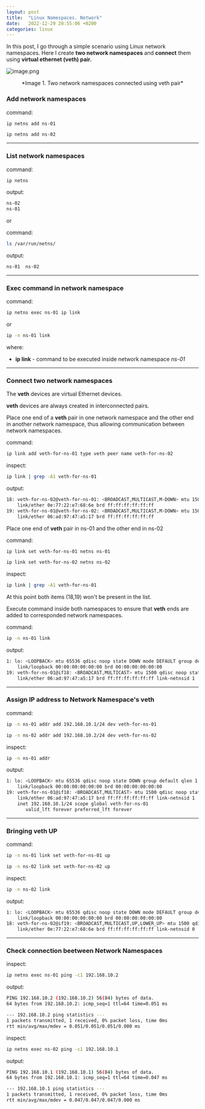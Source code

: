 ```yaml
---
layout: post
title:  "Linux Namespaces. Network"
date:   2022-12-29 20:55:06 +0200
categories: linux
---
```


In this post, I go through a simple scenario using Linux network namespaces.
Here I create **two network namespaces** and **connect** them using **virtual ethernet (veth) pair.**


![image.png](https://cdn.hashnode.com/res/hashnode/image/upload/v1640811821693/-3lyPlEf5.png)

<center>*Image 1. Two network namespaces connected using veth pair*</center>

### Add network namespaces

command:

```bash
ip netns add ns-01
```
```bash
ip netns add ns-02
```

---


### List network namespaces

command:
```bash
ip netns
```
output:
```bash
ns-02
ns-01
```
or

command:
```bash
ls /var/run/netns/
```


output:
```bash
ns-01  ns-02
```

---

### Exec command in network namespace

command:
```bash
ip netns exec ns-01 ip link
```

or

```bash
ip -n ns-01 link
```

where:
- **ip link** - command to be executed inside network namespace *ns-01*

---

### Connect two network namespaces


The **veth** devices are virtual Ethernet devices.

**veth** devices are always created in interconnected pairs.

Place one end of a **veth** pair in one network namespace and the other end in another network namespace, thus allowing communication between network namespaces.

command:
```bash
ip link add veth-for-ns-01 type veth peer name veth-for-ns-02
```

inspect:
```bash
ip link | grep -A1 veth-for-ns-01
```
output:
```bash
18: veth-for-ns-02@veth-for-ns-01: <BROADCAST,MULTICAST,M-DOWN> mtu 1500 qdisc noop state DOWN mode DEFAULT group default qlen 1000
    link/ether 0e:77:22:e7:68:6e brd ff:ff:ff:ff:ff:ff
19: veth-for-ns-01@veth-for-ns-02: <BROADCAST,MULTICAST,M-DOWN> mtu 1500 qdisc noop state DOWN mode DEFAULT group default qlen 1000
    link/ether 06:ad:97:47:a5:17 brd ff:ff:ff:ff:ff:ff
```

Place one end of **veth** pair in ns-01 and the other end in ns-02

command:
```bash
ip link set veth-for-ns-01 netns ns-01
```
```bash
ip link set veth-for-ns-02 netns ns-02
```

inspect:
```bash
ip link | grep -A1 veth-for-ns-01
```

At this point both items (18,19) won't be present in the list.

Execute command inside both namespaces to ensure that **veth** ends are added to corresponded network namespaces.

command:
```bash
ip -n ns-01 link
```

output:
```bash
1: lo: <LOOPBACK> mtu 65536 qdisc noop state DOWN mode DEFAULT group default qlen 1
    link/loopback 00:00:00:00:00:00 brd 00:00:00:00:00:00
19: veth-for-ns-01@if18: <BROADCAST,MULTICAST> mtu 1500 qdisc noop state DOWN mode DEFAULT group default qlen 1000
    link/ether 06:ad:97:47:a5:17 brd ff:ff:ff:ff:ff:ff link-netnsid 1
```

---

### Assign IP address to Network Namespace's veth

command:
```bash
ip -n ns-01 addr add 192.168.10.1/24 dev veth-for-ns-01
```
```bash
ip -n ns-02 addr add 192.168.10.2/24 dev veth-for-ns-02
```

inspect:
```bash
ip -n ns-01 addr
```
output:
```bash
1: lo: <LOOPBACK> mtu 65536 qdisc noop state DOWN group default qlen 1
    link/loopback 00:00:00:00:00:00 brd 00:00:00:00:00:00
19: veth-for-ns-01@if18: <BROADCAST,MULTICAST> mtu 1500 qdisc noop state DOWN group default qlen 1000
    link/ether 06:ad:97:47:a5:17 brd ff:ff:ff:ff:ff:ff link-netnsid 1
    inet 192.168.10.1/24 scope global veth-for-ns-01
       valid_lft forever preferred_lft forever
```

---

### Bringing veth UP

command:
```bash
ip -n ns-01 link set veth-for-ns-01 up
```
```bash
ip -n ns-02 link set veth-for-ns-02 up
```

inspect:
```bash
ip -n ns-02 link
```
output:
```bash
1: lo: <LOOPBACK> mtu 65536 qdisc noop state DOWN mode DEFAULT group default qlen 1
    link/loopback 00:00:00:00:00:00 brd 00:00:00:00:00:00
18: veth-for-ns-02@if19: <BROADCAST,MULTICAST,UP,LOWER_UP> mtu 1500 qdisc noqueue state UP mode DEFAULT group default qlen 1000
    link/ether 0e:77:22:e7:68:6e brd ff:ff:ff:ff:ff:ff link-netnsid 0
```

---

### Check connection beetween Network Namespaces

inspect:
```bash
ip netns exec ns-01 ping -c1 192.168.10.2
```
output:
```bash
PING 192.168.10.2 (192.168.10.2) 56(84) bytes of data.
64 bytes from 192.168.10.2: icmp_seq=1 ttl=64 time=0.051 ms

--- 192.168.10.2 ping statistics ---
1 packets transmitted, 1 received, 0% packet loss, time 0ms
rtt min/avg/max/mdev = 0.051/0.051/0.051/0.000 ms
```

inspect:
```bash
ip netns exec ns-02 ping -c1 192.168.10.1
```
output:
```bash
PING 192.168.10.1 (192.168.10.1) 56(84) bytes of data.
64 bytes from 192.168.10.1: icmp_seq=1 ttl=64 time=0.047 ms

--- 192.168.10.1 ping statistics ---
1 packets transmitted, 1 received, 0% packet loss, time 0ms
rtt min/avg/max/mdev = 0.047/0.047/0.047/0.000 ms
```
